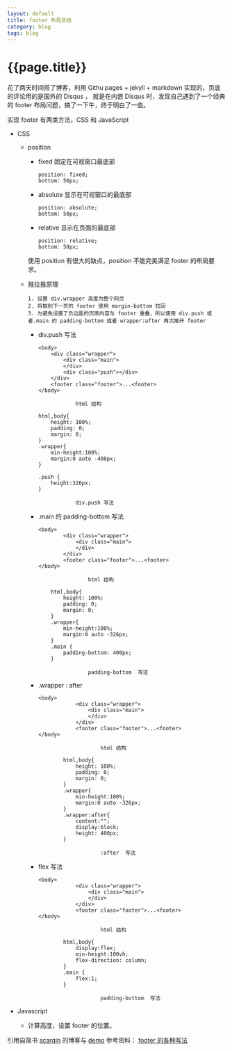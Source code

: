```yaml
---
layout: default
title: footer 布局总结
category: blog
tags: blog
---
```


# {{page.title}}

花了两天时间搭了博客，利用 Githu pages + jekyll + markdown 实现的，页底的评论用的是国外的 Disqus ，
就是在内嵌 Disqus 时，发现自己遇到了一个经典的 footer 布局问题，搞了一下午，终于明白了一些。

实现 footer 有两类方法，CSS 和 JavaScript

- CSS

    - position
    
        - fixed 固定在可视窗口最底部
        
            ```
            position: fixed;
            bottom: 50px;
            ```
        - absolute 显示在可视窗口的最底部
        
            ```
            position: absolute;
            bottom: 50px;
            ```
        - relative 显示在页面的最底部
        
            ```
            position: relative;
            bottom: 50px;
            ```
            
        使用 position 有很大的缺点，position 不能完美满足 footer 的布局要求。
    
    - 推拉推原理
        
        ```
        1. 设置 div.wrapper 高度为整个网页
        2. 将推到下一页的 footer 使用 margin-bottom 拉回
        3. 为避免设置了负边距的页面内容与 footer 重叠，所以使用 div.push 或者.main 的 padding-bottom 或者 wrapper:after 再次推开 footer
        ```
         
        - div.push 写法
        
            ```
            <body>
                <div class="wrapper">
                    <div class="main">
                    </div>
                    <div class="push"></div>
                </div>
                <footer class="footer">...<footer>
            </body>
                
                        html 结构
                        
            html,body{
                height: 100%;
                padding: 0;
                margin: 0;
            }
            .wrapper{
                min-height:100%;
                margin:0 auto -400px;       
            }
            
            .push {
                height:326px;
            }
            
                        div.push 写法
            ```
        - .main 的 padding-bottom 写法
        
            ```
            <body>
                    <div class="wrapper">
                        <div class="main">
                        </div>
                    </div>
                    <footer class="footer">...<footer>
            </body>
                    
                            html 结构
                            
                html,body{
                    height: 100%;
                    padding: 0;
                    margin: 0;
                }
                .wrapper{
                    min-height:100%;
                    margin:0 auto -326px;       
                }
                .main {
                    padding-bottom: 400px;
                }
                
                            padding-bottom  写法
            ```
        - .wrapper : after
        
            ```
            <body>
                        <div class="wrapper">
                            <div class="main">
                            </div>
                        </div>
                        <footer class="footer">...<footer>
            </body>
                        
                                html 结构
                                
                    html,body{
                        height: 100%;
                        padding: 0;
                        margin: 0;
                    }
                    .wrapper{
                        min-height:100%;
                        margin:0 auto -326px;       
                    }
                    .wrapper:after{
                        content:"";
                        display:block;
                        height: 400px;
                    }
                    
                                :after  写法
            ```
        - flex 写法
        
            ```
            <body>
                        <div class="wrapper">
                            <div class="main">
                            </div>
                        </div>
                        <footer class="footer">...<footer>
            </body>
                        
                                html 结构
                                
                    html,body{
                        display:flex;
                        min-height:100vh;
                        flex-direction: column;
                    }
                    .main {
                        flex:1;
                    }
                    
                                padding-bottom  写法
            ```

- Javascript

    - 计算高度，设置 footer 的位置。

引用自简书 [scarqin](http://www.jianshu.com/users/9f4b86bd9c0e/latest_articles) 的博客与 [demo](http://htmlpreview.github.io/?https://github.com/scarqin/ripple-new/blob/master/footer/method.html) 
参考资料： [footer 的各种写法](http://www.jianshu.com/p/c91eee6849cb)